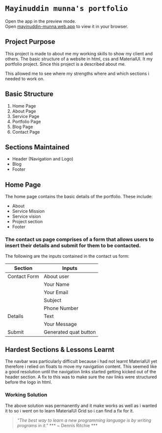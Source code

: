 # `Mayinuddin munna's portfolio`

Open the app in the preview mode.\
Open [mayinuddin-munna.web.app](https://mayinuddin-munna.web.app/home) to view it in your browser.

## Project Purpose

This project is made to about me my working skills to show my client and others.
The basic structure of a website in html, css and MaterialUI. It my portfolio project. Since this project is a described about me.

This allowed me to see where my strengths where and which sections i needed to work on.

## Basic Structure

1. Home Page
2. About Page
3. Service Page
4. Portfolio Page
5. Blog Page
6. Contact Page

## Sections Maintained

- Header (Navigation and Logo)
- Blog
- Footer

## Home Page

The home page contains the basic details of the portfolio. These include:
- About
- Service Mission
- Service vision
- Project section
- Footer

### The contact us page comprises of a form that allows users to insert their details and submit for them to be contacted.

The following are the inputs contained in the contact us form:

| Section | Inputs |
|--------------|--------------|
| Contact Form | About user |
| | Your Name | |
| | Your Email | |
| | Subject | |
| | Phone Number | |
| Details | Text |
| | Your Message | |
| Submit | Generated quat button |

## Hardest Sections & Lessons Learnt

The navbar was particularly difficult because i had not learnt MaterialUI yet therefore i relied on floats to move my navigation content. This seemed like a good resolution until the navigation links started getting kicked out of the header section. A fix to this was to make sure the nav links were structured before the logo in html.

### Working Solution

The above solution was permanently and it make works as well as i wanted it to so i went on to learn MaterialUI Grid so i can find a fix for it.


> *"The best way to learn a new programming language is by writing programs in it."*
> *** ~ Dennis Ritchie ***
